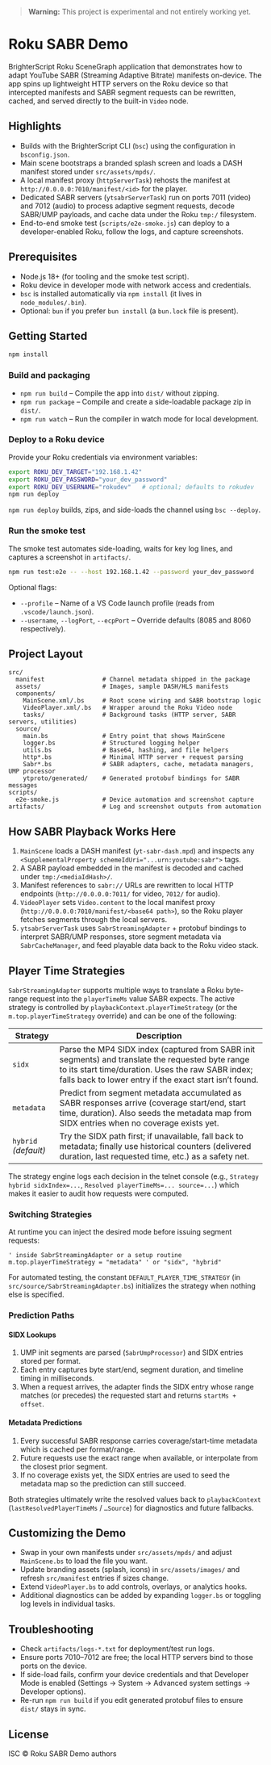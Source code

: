 > **Warning:** This project is experimental and not entirely working yet.
# Roku SABR Demo

BrighterScript Roku SceneGraph application that demonstrates how to adapt YouTube SABR (Streaming Adaptive Bitrate) manifests on-device. The app spins up lightweight HTTP servers on the Roku device so that intercepted manifests and SABR segment requests can be rewritten, cached, and served directly to the built-in `Video` node.

## Highlights
- Builds with the BrighterScript CLI (`bsc`) using the configuration in `bsconfig.json`.
- Main scene bootstraps a branded splash screen and loads a DASH manifest stored under `src/assets/mpds/`.
- A local manifest proxy (`httpServerTask`) rehosts the manifest at `http://0.0.0.0:7010/manifest/<id>` for the player.
- Dedicated SABR servers (`ytsabrServerTask`) run on ports 7011 (video) and 7012 (audio) to process adaptive segment requests, decode SABR/UMP payloads, and cache data under the Roku `tmp:/` filesystem.
- End-to-end smoke test (`scripts/e2e-smoke.js`) can deploy to a developer-enabled Roku, follow the logs, and capture screenshots.

## Prerequisites
- Node.js 18+ (for tooling and the smoke test script).
- Roku device in developer mode with network access and credentials.
- `bsc` is installed automatically via `npm install` (it lives in `node_modules/.bin`).
- Optional: `bun` if you prefer `bun install` (a `bun.lock` file is present).

## Getting Started
```bash
npm install
```

### Build and packaging
- `npm run build` – Compile the app into `dist/` without zipping.
- `npm run package` – Compile and create a side-loadable package zip in `dist/`.
- `npm run watch` – Run the compiler in watch mode for local development.

### Deploy to a Roku device
Provide your Roku credentials via environment variables:
```bash
export ROKU_DEV_TARGET="192.168.1.42"
export ROKU_DEV_PASSWORD="your_dev_password"
export ROKU_DEV_USERNAME="rokudev"   # optional; defaults to rokudev
npm run deploy
```
`npm run deploy` builds, zips, and side-loads the channel using `bsc --deploy`.

### Run the smoke test
The smoke test automates side-loading, waits for key log lines, and captures a screenshot in `artifacts/`.
```bash
npm run test:e2e -- --host 192.168.1.42 --password your_dev_password
```
Optional flags:
- `--profile` – Name of a VS Code launch profile (reads from `.vscode/launch.json`).
- `--username`, `--logPort`, `--ecpPort` – Override defaults (8085 and 8060 respectively).

## Project Layout
```
src/
  manifest                # Channel metadata shipped in the package
  assets/                 # Images, sample DASH/HLS manifests
  components/
    MainScene.xml/.bs     # Root scene wiring and SABR bootstrap logic
    VideoPlayer.xml/.bs   # Wrapper around the Roku Video node
    tasks/                # Background tasks (HTTP server, SABR servers, utilities)
  source/
    main.bs               # Entry point that shows MainScene
    logger.bs             # Structured logging helper
    utils.bs              # Base64, hashing, and file helpers
    http*.bs              # Minimal HTTP server + request parsing
    Sabr*.bs              # SABR adapters, cache, metadata managers, UMP processor
    ytproto/generated/    # Generated protobuf bindings for SABR messages
scripts/
  e2e-smoke.js            # Device automation and screenshot capture
artifacts/                # Log and screenshot outputs from automation
```

## How SABR Playback Works Here
1. `MainScene` loads a DASH manifest (`yt-sabr-dash.mpd`) and inspects any `<SupplementalProperty schemeIdUri="...urn:youtube:sabr">` tags.
2. A SABR payload embedded in the manifest is decoded and cached under `tmp:/<mediaIdHash>/`.
3. Manifest references to `sabr://` URLs are rewritten to local HTTP endpoints (`http://0.0.0.0:7011/` for video, `7012/` for audio).
4. `VideoPlayer` sets `Video.content` to the local manifest proxy (`http://0.0.0.0:7010/manifest/<base64 path>`), so the Roku player fetches segments through the local servers.
5. `ytsabrServerTask` uses `SabrStreamingAdapter` + protobuf bindings to interpret SABR/UMP responses, store segment metadata via `SabrCacheManager`, and feed playable data back to the Roku video stack.

## Player Time Strategies

`SabrStreamingAdapter` supports multiple ways to translate a Roku byte-range request into the `playerTimeMs` value SABR expects. The active strategy is controlled by `playbackContext.playerTimeStrategy` (or the `m.top.playerTimeStrategy` override) and can be one of the following:

| Strategy | Description |
| --- | --- |
| `sidx` | Parse the MP4 SIDX index (captured from SABR init segments) and translate the requested byte range to its start time/duration. Uses the raw SABR index; falls back to lower entry if the exact start isn’t found. |
| `metadata` | Predict from segment metadata accumulated as SABR responses arrive (coverage start/end, start time, duration). Also seeds the metadata map from SIDX entries when no coverage exists yet. |
| `hybrid` *(default)* | Try the SIDX path first; if unavailable, fall back to metadata; finally use historical counters (delivered duration, last requested time, etc.) as a safety net. |

The strategy engine logs each decision in the telnet console (e.g., `Strategy hybrid sidxIndex=...`, `Resolved playerTimeMs=... source=...`) which makes it easier to audit how requests were computed.

### Switching Strategies

At runtime you can inject the desired mode before issuing segment requests:

```brightscript
' inside SabrStreamingAdapter or a setup routine
m.top.playerTimeStrategy = "metadata" ' or "sidx", "hybrid"
```

For automated testing, the constant `DEFAULT_PLAYER_TIME_STRATEGY` (in `src/source/SabrStreamingAdapter.bs`) initializes the strategy when nothing else is specified.

### Prediction Paths

#### SIDX Lookups
1. UMP init segments are parsed (`SabrUmpProcessor`) and SIDX entries stored per format.
2. Each entry captures byte start/end, segment duration, and timeline timing in milliseconds.
3. When a request arrives, the adapter finds the SIDX entry whose range matches (or precedes) the requested start and returns `startMs + offset`.

#### Metadata Predictions
1. Every successful SABR response carries coverage/start-time metadata which is cached per format/range.
2. Future requests use the exact range when available, or interpolate from the closest prior segment.
3. If no coverage exists yet, the SIDX entries are used to seed the metadata map so the prediction can still succeed.

Both strategies ultimately write the resolved values back to `playbackContext` (`lastResolvedPlayerTimeMs` / `…Source`) for diagnostics and future fallbacks.

## Customizing the Demo
- Swap in your own manifests under `src/assets/mpds/` and adjust `MainScene.bs` to load the file you want.
- Update branding assets (splash, icons) in `src/assets/images/` and refresh `src/manifest` entries if sizes change.
- Extend `VideoPlayer.bs` to add controls, overlays, or analytics hooks.
- Additional diagnostics can be added by expanding `logger.bs` or toggling log levels in individual tasks.

## Troubleshooting
- Check `artifacts/logs-*.txt` for deployment/test run logs.
- Ensure ports 7010–7012 are free; the local HTTP servers bind to those ports on the device.
- If side-load fails, confirm your device credentials and that Developer Mode is enabled (Settings → System → Advanced system settings → Developer options).
- Re-run `npm run build` if you edit generated protobuf files to ensure `dist/` stays in sync.

## License
ISC © Roku SABR Demo authors
